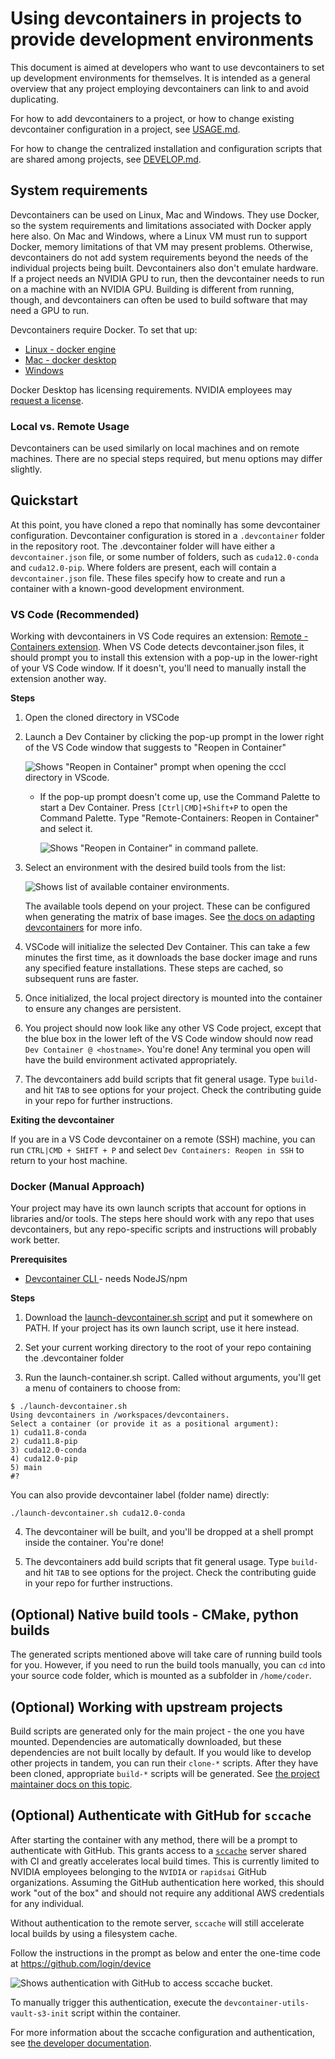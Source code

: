 # Using devcontainers in projects to provide development environments

This document is aimed at developers who want to use devcontainers to set up
development environments for themselves. It is intended as a general overview
that any project employing devcontainers can link to and avoid duplicating.

For how to add devcontainers to a project, or how to change existing devcontainer
configuration in a project, see [USAGE.md](./USAGE.md).

For how to change the centralized installation and configuration scripts that
are shared among projects, see [DEVELOP.md](./DEVELOP.md).

## System requirements

Devcontainers can be used on Linux, Mac and Windows. They use Docker, so the
system requirements and limitations associated with Docker apply here also. On
Mac and Windows, where a Linux VM must run to support Docker, memory limitations
of that VM may present problems. Otherwise, devcontainers do not add
system requirements beyond the needs of the individual projects being built.
Devcontainers also don't emulate hardware. If a project needs an NVIDIA GPU to
run, then the devcontainer needs to run on a machine with an NVIDIA GPU.
Building is different from running, though, and devcontainers can often be used
to build software that may need a GPU to run.

Devcontainers require Docker. To set that up:

* [Linux - docker engine](https://docs.docker.com/engine/install/)
* [Mac - docker desktop](https://docs.docker.com/desktop/install/mac-install/)
* [Windows](https://docs.docker.com/desktop/install/windows-install/)

Docker Desktop has licensing requirements. NVIDIA employees may [request a
license](https://confluence.nvidia.com/pages/viewpage.action?spaceKey=SWDOCS&title=Requesting+a+Docker+Desktop+License).

### Local vs. Remote Usage

Devcontainers can be used similarly on local machines and on remote machines.
There are no special steps required, but menu options may differ slightly.

## Quickstart

At this point, you have cloned a repo that nominally has some devcontainer
configuration. Devcontainer configuration is stored in a `.devcontainer` folder
in the repository root. The .devcontainer folder will have either a
`devcontainer.json` file, or some number of folders, such as `cuda12.0-conda`
and `cuda12.0-pip`. Where folders are present, each will contain a
`devcontainer.json` file. These files specify how to create and run a container
with a known-good development environment.

### VS Code (Recommended)

Working with devcontainers in VS Code requires an extension: [Remote -
Containers
extension](https://marketplace.visualstudio.com/items?itemName=ms-vscode-remote.remote-containers).
When VS Code detects devcontainer.json files, it should prompt you to install
this extension with a pop-up in the lower-right of your VS Code window. If it
doesn't, you'll need to manually install the extension another way.

**Steps**

1. Open the cloned directory in VSCode

2. Launch a Dev Container by clicking the pop-up prompt in the lower right of
the VS Code window that suggests to "Reopen in Container"

   ![Shows "Reopen in Container" prompt when opening the cccl directory in VScode.](./docs-img/reopen_in_container.png)

   - If the pop-up prompt doesn't come up, use the Command Palette to start a Dev Container. Press `[Ctrl|CMD]+Shift+P` to open the Command Palette. Type "Remote-Containers: Reopen in Container" and select it.

     ![Shows "Reopen in Container" in command pallete.](./docs-img/open_in_container_manual.png)

3. Select an environment with the desired build tools from the list:

   ![Shows list of available container environments.](./docs-img/container_list.png)

   The available tools depend on your project. These can be configured when
   generating the matrix of base images. See [the docs on adapting devcontainers](./USAGE.md#custom-devcontainers)
   for more info.

4. VSCode will initialize the selected Dev Container. This can take a few
minutes the first time, as it downloads the base docker image and runs any
specified feature installations. These steps are cached, so subsequent runs are
faster.

5. Once initialized, the local project directory is mounted into the container
to ensure any changes are persistent.

6. You project should now look like any other VS Code project, except that the
blue box in the lower left of the VS Code window should now read `Dev Container
@ <hostname>`. You're done! Any terminal you open will have the build
environment activated appropriately.

7. The devcontainers add build scripts that fit general usage. Type `build-` and hit
`TAB` to see options for your project. Check the contributing guide in your repo
for further instructions.

**Exiting the devcontainer**

If you are in a VS Code devcontainer on a remote (SSH) machine, you can run
`CTRL|CMD + SHIFT + P` and select `Dev Containers: Reopen in SSH` to return to
your host machine.

### Docker (Manual Approach)

Your project may have its own launch scripts that account for options in
libraries and/or tools. The steps here should work with any repo that uses
devcontainers, but any repo-specific scripts and instructions will probably work
better.

**Prerequisites**

- [Devcontainer CLI ](https://github.com/devcontainers/cli) - needs NodeJS/npm

**Steps**

1. Download the [launch-devcontainer.sh script](./scripts/launch-devcontainer.sh) and
  put it somewhere on PATH. If your project has its own launch script, use it
  here instead.

2. Set your current working directory to the root of your repo containing the
.devcontainer folder

3. Run the launch-container.sh script. Called without arguments, you'll get a menu of containers to choose from:

```
$ ./launch-devcontainer.sh
Using devcontainers in /workspaces/devcontainers.
Select a container (or provide it as a positional argument):
1) cuda11.8-conda
2) cuda11.8-pip
3) cuda12.0-conda
4) cuda12.0-pip
5) main
#?
```

You can also provide devcontainer label (folder name) directly:

```
./launch-devcontainer.sh cuda12.0-conda
```

4. The devcontainer will be built, and you'll be dropped at a shell prompt
inside the container. You're done!

5. The devcontainers add build scripts that fit general usage. Type `build-`
and hit `TAB` to see options for the project. Check the contributing guide in
your repo for further instructions.


## (Optional) Native build tools - CMake, python builds

The generated scripts mentioned above will take care of running
build tools for you. However, if you need to run the build tools
manually, you can `cd` into your source code folder, which is
mounted as a subfolder in `/home/coder`.

## (Optional) Working with upstream projects

Build scripts are generated only for the main project - the one you have
mounted. Dependencies are automatically downloaded, but these dependencies are
not built locally by default. If you would like to develop other projects in
tandem, you can run their `clone-*` scripts. After they have been cloned,
appropriate `build-*` scripts will be generated. See [the project maintainer
docs on this
topic](./USAGE.md#generating-scripts-for-other-projects-manifestyaml-file).

## (Optional) Authenticate with GitHub for `sccache`

After starting the container with any method, there will be a prompt to
authenticate with GitHub. This grants access to a
[`sccache`](https://github.com/mozilla/sccache) server shared with CI and
greatly accelerates local build times. This is currently limited to NVIDIA
employees belonging to the `NVIDIA` or `rapidsai` GitHub organizations. Assuming
the GitHub authentication here worked, this should work "out of the box" and
should not require any additional AWS credentials for any individual.

Without authentication to the remote server, `sccache` will still accelerate local builds by using a filesystem cache.

Follow the instructions in the prompt as below and enter the one-time code at https://github.com/login/device

  ![Shows authentication with GitHub to access sccache bucket.](./docs-img/github_auth.png)

To manually trigger this authentication, execute the `devcontainer-utils-vault-s3-init` script within the container.

For more information about the sccache configuration and authentication, see [the developer documentation](./DEVELOP.md#build-caching-with-sccache).
